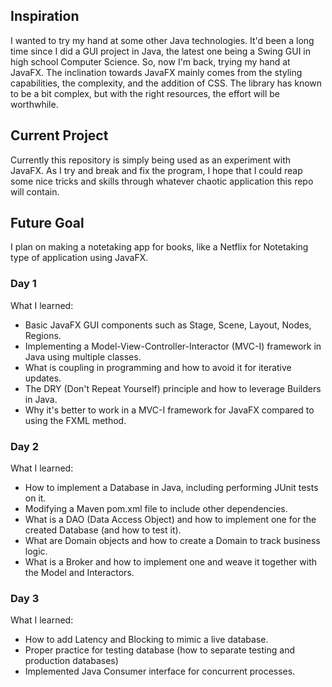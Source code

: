 <h2>Inspiration</h2>
<p>I wanted to try my hand at some other Java technologies. It'd been a long time since I did a GUI project in Java, the latest one being a Swing GUI in high school Computer Science.
So, now I'm back, trying my hand at JavaFX. The inclination towards JavaFX mainly comes from the styling capabilities, the complexity, and the addition of CSS. 
The library has known to be a bit complex, but with the right resources, the effort will be worthwhile.</p>

<h2>Current Project</h2>
<p>Currently this repository is simply being used as an experiment with JavaFX. As I try and break and fix the program, I hope that I could reap some nice tricks and skills through
whatever chaotic application this repo will contain.</p>

<h2>Future Goal</h2>
<p>I plan on making a notetaking app for books, like a Netflix for Notetaking type of application using JavaFX.</p>

<h3>Day 1</h3>
<p>What I learned:</p>
<ul>
  <li>Basic JavaFX GUI components such as Stage, Scene, Layout, Nodes, Regions.</li>
  <li>Implementing a Model-View-Controller-Interactor (MVC-I) framework in Java using multiple classes.</li>
  <li>What is coupling in programming and how to avoid it for iterative updates.</li>
  <li>The DRY (Don't Repeat Yourself) principle and how to leverage Builders in Java.</li>
  <li>Why it's better to work in a MVC-I framework for JavaFX compared to using the FXML method.</li>
</ul>

<h3>Day 2</h3>
<p>What I learned:</p>
<ul>
  <li>How to implement a Database in Java, including performing JUnit tests on it.</li>
  <li>Modifying a Maven pom.xml file to include other dependencies.</li>
  <li>What is a DAO (Data Access Object) and how to implement one for the created Database (and how to test it).</li>
  <li>What are Domain objects and how to create a Domain to track business logic.</li>
  <li>What is a Broker and how to implement one and weave it together with the Model and Interactors.</li>
</ul>

<h3>Day 3</h3>
<p>What I learned:</p>
<ul>
  <li>How to add Latency and Blocking to mimic a live database.</li>
  <li>Proper practice for testing database (how to separate testing and production databases)</li>
  <li>Implemented Java Consumer interface for concurrent processes.</li>
</ul>